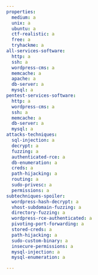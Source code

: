 ```yaml
---
properties:
  medium: a
  unix: a
  ubuntu: a
  ctf-realistic: a
  free: a
  tryhackme: a
all-services-software:
  http: a
  ssh: a
  wordpress-cms: a
  memcache: a
  apache: a
  db-server: a
  mysql: a
pentest-services-software:
  http: a
  wordpress-cms: a
  ssh: a
  memcache: a
  db-server: a
  mysql: a
attacks-techniques:
  sql-injection: a
  decrypt: a
  fuzzing: a
  authenticated-rce: a
  db-enumeration: a
  creds: a
  path-hijacking: a
  routing: a
  sudo-privesc: a
  permissions: a
subtechniques-spoiler:
  wordpress-hash-decrypt: a
  vhost-subdomain-fuzzing: a
  directory-fuzzing: a
  wordpress-rce-authenticated: a
  pivoting-port-forwarding: a
  stored-creds: a
  path-hijacking: a
  sudo-custom-binary: a
  insecure-permissions: a
  mysql-injection: a
  mysql-enumeration: a

---
```

